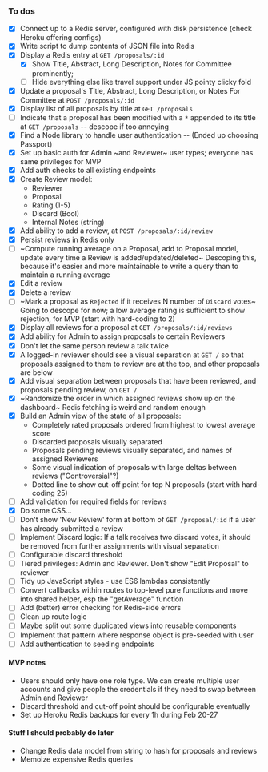 ### To dos

- [x] Connect up to a Redis server, configured with disk persistence (check
  Heroku offering configs)
- [x] Write script to dump contents of JSON file into Redis
- [x] Display a Redis entry at `GET /proposals/:id`
  - [x] Show Title, Abstract, Long Description, Notes for Committee prominently;
  - [ ] Hide everything else like travel support under JS pointy clicky fold
- [x] Update a proposal's Title, Abstract, Long Description, or Notes For
  Committee at `POST /proposals/:id`
- [x] Display list of all proposals by title at `GET /proposals`
- [ ] Indicate that a proposal has been modified with a `*` appended to its
  title at `GET /proposals` -- descope if too annoying
- [x] Find a Node library to handle user authentication -- (Ended up choosing Passport)
- [x] Set up basic auth for Admin ~and Reviewer~ user types; everyone has same
  privileges for MVP
- [x] Add auth checks to all existing endpoints
- [x] Create Review model:
    - Reviewer
    - Proposal
    - Rating (1-5)
    - Discard (Bool)
    - Internal Notes (string)
- [x] Add ability to add a review, at `POST /proposals/:id/review`
- [x] Persist reviews in Redis only
- [ ] ~Compute running average on a Proposal, add to Proposal model, update every time a Review is added/updated/deleted~ Descoping this, because it's easier and more maintainable to write a query than to maintain a running average
- [x] Edit a review
- [x] Delete a review
- [ ] ~Mark a proposal as `Rejected` if it receives N number of `Discard` votes~ Going to descope for now; a low average rating is sufficient to show rejection, for MVP
  (start with hard-coding to 2) 
- [x] Display all reviews for a proposal at `GET /proposals/:id/reviews`
- [x] Add ability for Admin to assign proposals to certain Reviewers
- [x] Don't let the same person review a talk twice
- [x] A logged-in reviewer should see a visual separation at `GET /` so that proposals assigned to them 
      to review are at the top, and other proposals are below
- [x] Add visual separation between proposals that have been reviewed, and
  proposals pending review, on `GET /`
- [x] ~Randomize the order in which assigned reviews show up on the dashboard~
  Redis fetching is weird and random enough
- [x] Build an Admin view of the state of all proposals:
    - Completely rated proposals ordered from highest to lowest average score
    - Discarded proposals visually separated
    - Proposals pending reviews visually separated, and names of assigned Reviewers
    - Some visual indication of proposals with large deltas between reviews
      ("Controversial"?)
    - Dotted line to show cut-off point for top N proposals (start with
      hard-coding 25)
- [ ] Add validation for required fields for reviews
- [x] Do some CSS...
- [ ] Don't show 'New Review' form at bottom of `GET /proposal/:id` if a user
  has already submitted a review
- [ ] Implement Discard logic: If a talk receives two discard votes, it should
  be removed from further assignments with visual separation
- [ ] Configurable discard threshold
- [ ] Tiered privileges: Admin and Reviewer. Don't show "Edit Proposal" to
  reviewer
- [ ] Tidy up JavaScript styles - use ES6 lambdas consistently
- [ ] Convert callbacks within routes to top-level pure functions and move into
  shared helper, esp the "getAverage" function
- [ ] Add (better) error checking for Redis-side errors
- [ ] Clean up route logic
- [ ] Maybe split out some duplicated views into reusable components
- [ ] Implement that pattern where response object is pre-seeded with user
- [ ] Add authentication to seeding endpoints

#### MVP notes

* Users should only have one role type. We can create multiple user accounts and
  give people the credentials if they need to swap between Admin and Reviewer
* Discard threshold and cut-off point should be configurable eventually
* Set up Heroku Redis backups for every 1h during Feb 20-27


#### Stuff I should probably do later

* Change Redis data model from string to hash for proposals and reviews
* Memoize expensive Redis queries
